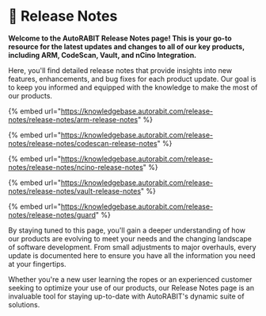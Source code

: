 # 🔁 Release Notes

**Welcome to the AutoRABIT Release Notes page! This is your go-to resource for the latest updates and changes to all of our key products, including ARM, CodeScan, Vault, and nCino Integration.**

Here, you'll find detailed release notes that provide insights into new features, enhancements, and bug fixes for each product update. Our goal is to keep you informed and equipped with the knowledge to make the most of our products.

{% embed url="https://knowledgebase.autorabit.com/release-notes/release-notes/arm-release-notes" %}

{% embed url="https://knowledgebase.autorabit.com/release-notes/release-notes/codescan-release-notes" %}

{% embed url="https://knowledgebase.autorabit.com/release-notes/release-notes/ncino-release-notes" %}

{% embed url="https://knowledgebase.autorabit.com/release-notes/release-notes/vault-release-notes" %}

{% embed url="https://knowledgebase.autorabit.com/release-notes/release-notes/guard" %}

By staying tuned to this page, you'll gain a deeper understanding of how our products are evolving to meet your needs and the changing landscape of software development. From small adjustments to major overhauls, every update is documented here to ensure you have all the information you need at your fingertips.

Whether you're a new user learning the ropes or an experienced customer seeking to optimize your use of our products, our Release Notes page is an invaluable tool for staying up-to-date with AutoRABIT's dynamic suite of solutions.
